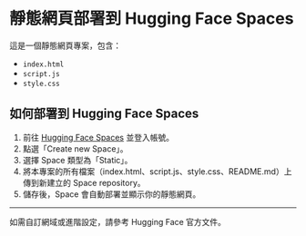 # 靜態網頁部署到 Hugging Face Spaces

這是一個靜態網頁專案，包含：
- `index.html`
- `script.js`
- `style.css`

## 如何部署到 Hugging Face Spaces

1. 前往 [Hugging Face Spaces](https://huggingface.co/spaces) 並登入帳號。
2. 點選「Create new Space」。
3. 選擇 Space 類型為「Static」。
4. 將本專案的所有檔案（index.html、script.js、style.css、README.md）上傳到新建立的 Space repository。
5. 儲存後，Space 會自動部署並顯示你的靜態網頁。

---

如需自訂網域或進階設定，請參考 Hugging Face 官方文件。